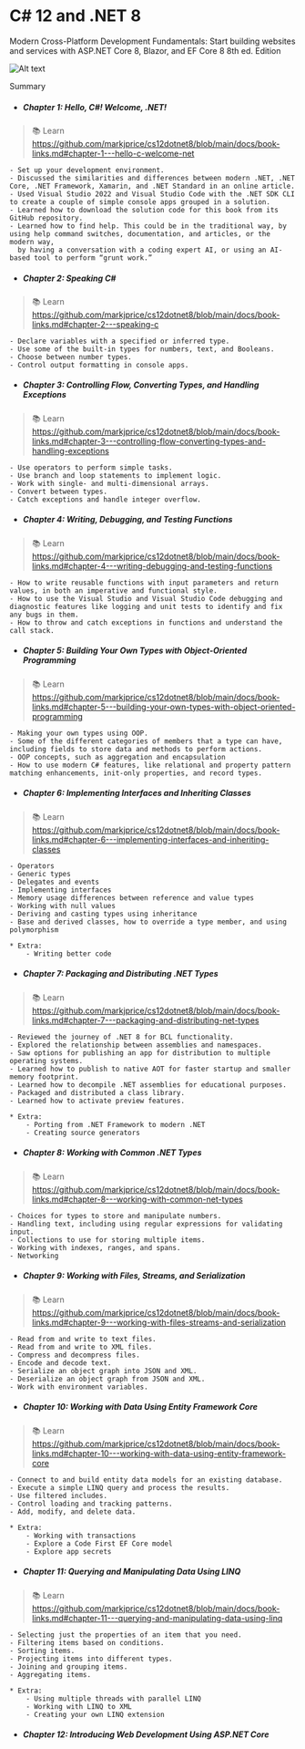 # C# 12 and .NET 8
Modern Cross-Platform Development Fundamentals: Start building websites and services with ASP.NET Core 8, Blazor, and EF Core 8 8th ed. Edition

![Alt text](https://content.packt.com/B19586/cover_image_small.jpg "Modern Cross-Platform Development Fundamentals - Mark J. Price")

Summary

- ##### Chapter 1: Hello, C#! Welcome, .NET!
> 📚 Learn https://github.com/markjprice/cs12dotnet8/blob/main/docs/book-links.md#chapter-1---hello-c-welcome-net

    - Set up your development environment.
    - Discussed the similarities and differences between modern .NET, .NET Core, .NET Framework, Xamarin, and .NET Standard in an online article.
    - Used Visual Studio 2022 and Visual Studio Code with the .NET SDK CLI to create a couple of simple console apps grouped in a solution.
    - Learned how to download the solution code for this book from its GitHub repository.
    - Learned how to find help. This could be in the traditional way, by using help command switches, documentation, and articles, or the modern way, 
      by having a conversation with a coding expert AI, or using an AI-based tool to perform “grunt work.”

- ##### Chapter 2: Speaking C#
> 📚 Learn https://github.com/markjprice/cs12dotnet8/blob/main/docs/book-links.md#chapter-2---speaking-c

    - Declare variables with a specified or inferred type.
    - Use some of the built-in types for numbers, text, and Booleans.
    - Choose between number types.
    - Control output formatting in console apps.

- ##### Chapter 3: Controlling Flow, Converting Types, and Handling Exceptions
> 📚 Learn https://github.com/markjprice/cs12dotnet8/blob/main/docs/book-links.md#chapter-3---controlling-flow-converting-types-and-handling-exceptions

    - Use operators to perform simple tasks.
    - Use branch and loop statements to implement logic.
    - Work with single- and multi-dimensional arrays.
    - Convert between types.
    - Catch exceptions and handle integer overflow.

- ##### Chapter 4: Writing, Debugging, and Testing Functions 
> 📚 Learn https://github.com/markjprice/cs12dotnet8/blob/main/docs/book-links.md#chapter-4---writing-debugging-and-testing-functions

    - How to write reusable functions with input parameters and return values, in both an imperative and functional style.
    - How to use the Visual Studio and Visual Studio Code debugging and diagnostic features like logging and unit tests to identify and fix any bugs in them.
    - How to throw and catch exceptions in functions and understand the call stack.

- ##### Chapter 5: Building Your Own Types with Object-Oriented Programming
> 📚 Learn https://github.com/markjprice/cs12dotnet8/blob/main/docs/book-links.md#chapter-5---building-your-own-types-with-object-oriented-programming

    - Making your own types using OOP.
    - Some of the different categories of members that a type can have, including fields to store data and methods to perform actions.
    - OOP concepts, such as aggregation and encapsulation
    - How to use modern C# features, like relational and property pattern matching enhancements, init-only properties, and record types.

- ##### Chapter 6: Implementing Interfaces and Inheriting Classes
> 📚 Learn https://github.com/markjprice/cs12dotnet8/blob/main/docs/book-links.md#chapter-6---implementing-interfaces-and-inheriting-classes

    - Operators
    - Generic types
    - Delegates and events
    - Implementing interfaces
    - Memory usage differences between reference and value types
    - Working with null values
    - Deriving and casting types using inheritance
    - Base and derived classes, how to override a type member, and using polymorphism

    * Extra:
        - Writing better code

- ##### Chapter 7: Packaging and Distributing .NET Types
> 📚 Learn https://github.com/markjprice/cs12dotnet8/blob/main/docs/book-links.md#chapter-7---packaging-and-distributing-net-types

    - Reviewed the journey of .NET 8 for BCL functionality.
    - Explored the relationship between assemblies and namespaces.
    - Saw options for publishing an app for distribution to multiple operating systems.
    - Learned how to publish to native AOT for faster startup and smaller memory footprint.
    - Learned how to decompile .NET assemblies for educational purposes.
    - Packaged and distributed a class library.
    - Learned how to activate preview features.

    * Extra:
        - Porting from .NET Framework to modern .NET
        - Creating source generators

- ##### Chapter 8: Working with Common .NET Types 
> 📚 Learn https://github.com/markjprice/cs12dotnet8/blob/main/docs/book-links.md#chapter-8---working-with-common-net-types

    - Choices for types to store and manipulate numbers.
    - Handling text, including using regular expressions for validating input.
    - Collections to use for storing multiple items.
    - Working with indexes, ranges, and spans.
    - Networking

- ##### Chapter 9: Working with Files, Streams, and Serialization
> 📚 Learn https://github.com/markjprice/cs12dotnet8/blob/main/docs/book-links.md#chapter-9---working-with-files-streams-and-serialization

    - Read from and write to text files.
    - Read from and write to XML files.
    - Compress and decompress files.
    - Encode and decode text.
    - Serialize an object graph into JSON and XML.
    - Deserialize an object graph from JSON and XML.
    - Work with environment variables.

- ##### Chapter 10: Working with Data Using Entity Framework Core
> 📚 Learn https://github.com/markjprice/cs12dotnet8/blob/main/docs/book-links.md#chapter-10---working-with-data-using-entity-framework-core

    - Connect to and build entity data models for an existing database.
    - Execute a simple LINQ query and process the results.
    - Use filtered includes.
    - Control loading and tracking patterns.
    - Add, modify, and delete data.

    * Extra:
        - Working with transactions
        - Explore a Code First EF Core model
        - Explore app secrets

- ##### Chapter 11: Querying and Manipulating Data Using LINQ
> 📚 Learn https://github.com/markjprice/cs12dotnet8/blob/main/docs/book-links.md#chapter-11---querying-and-manipulating-data-using-linq

    - Selecting just the properties of an item that you need.
    - Filtering items based on conditions.
    - Sorting items.
    - Projecting items into different types.
    - Joining and grouping items.
    - Aggregating items.

    * Extra:
        - Using multiple threads with parallel LINQ
        - Working with LINQ to XML
        - Creating your own LINQ extension

- ##### Chapter 12: Introducing Web Development Using ASP.NET Core